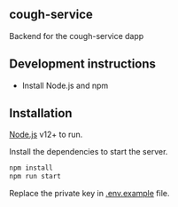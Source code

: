 ## cough-service

Backend for the cough-service dapp

## Development instructions

- Install Node.js and npm


## Installation

[Node.js](https://nodejs.org/)  v12+ to run.

Install the dependencies to start the server.

```sh
npm install
npm run start
```
Replace the private key in [.env.example](https://github.com/Susmithageek1/cough-service/blob/main/.env.example) file.

